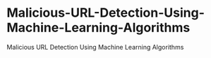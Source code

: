 # Malicious-URL-Detection-Using-Machine-Learning-Algorithms 
Malicious URL Detection Using Machine Learning Algorithms 

